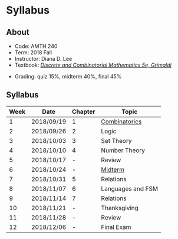 # Syllabus

## About

- Code: AMTH 240
- Term: 2018 Fall
- Instructor: Diana D. Lee
- Textbook: [_Discrete and Combinatorial Mathematics 5e, Grimaldi_][dcm]
<!-- - Prerequisite: COEN 12 / [COEN 912C][912c] -->
- Grading: quiz 15%, midterm 40%, final 45%

## Syllabus

Week | Date | Chapter | Topic
--- | --- | --- | ---
1 | 2018/09/19 | 1 | [Combinatorics][note1]
2 | 2018/09/26 | 2 | Logic
3 | 2018/10/03 | 3 | Set Theory
4 | 2018/10/10 | 4 | Number Theory
5 | 2018/10/17 | - | Review
6 | 2018/10/24 | - | [Midterm][mid]
7 | 2018/10/31 | 5 | Relations
8 | 2018/11/07 | 6 | Languages and FSM
9 | 2018/11/14 | 7 | Relations
10 | 2018/11/21 | - | Thanksgiving
11 | 2018/11/28 | - | Review
12 | 2018/12/06 | - | Final Exam

<!-- link -->
[dcm]: https://www.amazon.com/Discrete-Combinatorial-Mathematics-Applied-Introduction/dp/0201726343
[note1]: week1/1.note.md
[mid]: Exam-midterm.md
